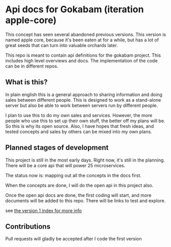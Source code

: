# Api docs for Gokabam (iteration apple-core)

This concept has seen several abandoned previous versions. 
This version is named apple core, because it's been eaten at for a while, but has a lot of great seeds that can turn into valuable orchards later.

This repo is meant to contain api definitions for the gokabam project. 
This includes high level overviews and docs. The implementation of the code can be in different repos.

## What is this?

In plain english this is a general approach to sharing information and doing sales between different people.
This is designed to work as a stand-alone server but also be able to work between servers run by different people.

I plan to use this to do my own sales and services. However, the more people who use this to set up their own stuff, the better off my plans will be. 
So this is why its open source. Also, I have hopes that fresh ideas, and tested concepts and sales by others can be mixed into my own plans. 


## Planned stages of development

This project is still in the most early days. Right now, it's still in the planning.
There will be a core api that will power 25 microservices.

The status now is: mapping out all the concepts in the docs first. 
 
When the concepts are done,  I will do the open api in this project also.

Once the open api docs are done, the first coding will start, and more documents will be added to this repo.
There will be links to test and explore.

see [the version 1 index for more info](v1/v1_index.md)

## Contributions

Pull requests will gladly be accepted after I code the first version

